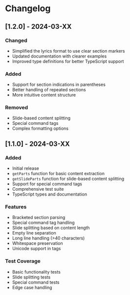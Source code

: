 # Changelog

## [1.2.0] - 2024-03-XX

### Changed
- Simplified the lyrics format to use clear section markers
- Updated documentation with clearer examples
- Improved type definitions for better TypeScript support

### Added
- Support for section indications in parentheses
- Better handling of repeated sections
- More intuitive content structure

### Removed
- Slide-based content splitting
- Special command tags
- Complex formatting options

## [1.1.0] - 2024-03-XX

### Added
- Initial release
- `getParts` function for basic content extraction
- `getSlideParts` function for slide-based content splitting
- Support for special command tags
- Comprehensive test suite
- TypeScript types and documentation

### Features
- Bracketed section parsing
- Special command tag handling
- Slide splitting based on content length
- Empty line separation
- Long line handling (>40 characters)
- Whitespace preservation
- Unicode support in tags

### Test Coverage
- Basic functionality tests
- Slide splitting tests
- Special command tests
- Edge case handling 
